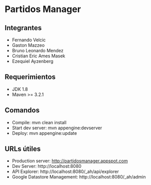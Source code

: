 Partidos Manager
=============================================

## Integrantes
- Fernando Velcic
- Gaston Mazzeo
- Bruno Leonardo Mendez
- Cristian Eric Ames Masek
- Ezequiel Ayzenberg

## Requerimientos
- JDK 1.8
- Maven >= 3.2.1

## Comandos
- Compile: mvn clean install
- Start dev server: mvn appengine:devserver
- Deploy: mvn appengine:update

## URLs útiles
- Production server: http://partidosmanager.appspot.com
- Dev Server: http://localhost:8080
- API Explorer: http://localhost:8080/_ah/api/explorer
- Google Datastore Management: http://localhost:8080/_ah/admin